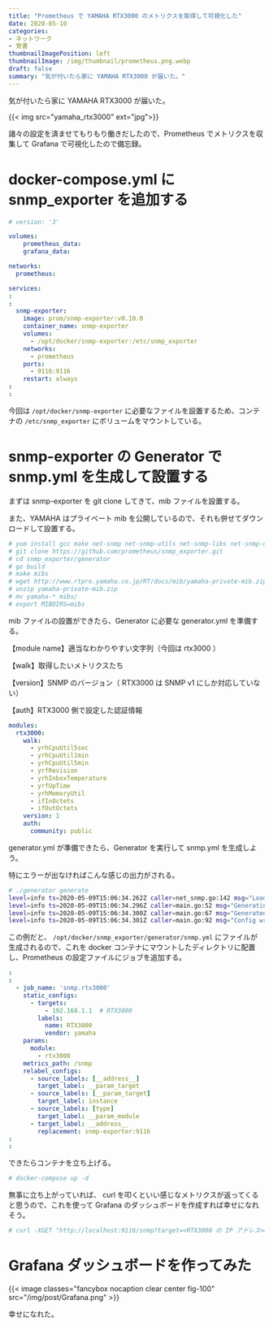 ```yaml
---
title: "Prometheus で YAMAHA RTX3000 のメトリクスを取得して可視化した"
date: 2020-05-10
categories:
- ネットワーク
- 覚書
thumbnailImagePosition: left
thumbnailImage: /img/thumbnail/prometheus.png.webp
draft: false
summary: "気が付いたら家に YAMAHA RTX3000 が届いた。"
---
```


気が付いたら家に YAMAHA RTX3000 が届いた。

{{< img src="yamaha_rtx3000" ext="jpg">}}

諸々の設定を済ませてもりもり働きだしたので、Prometheus でメトリクスを収集して Grafana で可視化したので備忘録。

# docker-compose.yml に snmp_exporter を追加する

```yaml
# version: '3'

volumes:
    prometheus_data:
    grafana_data:

networks:
  prometheus:

services:
:
:
  snmp-exporter:
    image: prom/snmp-exporter:v0.10.0
    container_name: snmp-exporter
    volumes:
      - /opt/docker/snmp-exporter:/etc/snmp_exporter
    networks:
      - prometheus
    ports:
      - 9116:9116
    restart: always
:
:
```

今回は `/opt/docker/snmp-exporter` に必要なファイルを設置するため、コンテナの `/etc/snmp_exporter` にボリュームをマウントしている。

# snmp-exporter の Generator で snmp.yml を生成して設置する

まずは snmp-exporter を git clone してきて、mib ファイルを設置する。

また、YAMAHA はプライベート mib を公開しているので、それも併せてダウンロードして設置する。

```bash
# yum install gcc make net-snmp net-snmp-utils net-snmp-libs net-snmp-devel
# git clone https://github.com/prometheus/snmp_exporter.git
# cd snmp_exporter/generator
# go build
# make mibs
# wget http://www.rtpro.yamaha.co.jp/RT/docs/mib/yamaha-private-mib.zip
# unzip yamaha-private-mib.zip 
# mv yamaha-* mibs/
# export MIBDIRS=mibs
```

mib ファイルの設置ができたら、Generator に必要な generator.yml を準備する。

【module name】適当なわかりやすい文字列（今回は rtx3000 ）

【walk】取得したいメトリクスたち

【version】SNMP のバージョン（ RTX3000 は SNMP v1 にしか対応していない）

【auth】RTX3000 側で設定した認証情報

```yaml
modules:
  rtx3000:
    walk:
      - yrhCpuUtil5sec
      - yrhCpuUtil1min
      - yrhCpuUtil5min
      - yrfRevision
      - yrhInboxTemperature
      - yrfUpTime
      - yrhMemoryUtil
      - ifInOctets
      - ifOutOctets
    version: 1
    auth:
      community: public
```

generator.yml が準備できたら、Generator を実行して snmp.yml を生成しよう。

特にエラーが出なければこんな感じの出力がされる。

```bash
# ./generator generate
level=info ts=2020-05-09T15:06:34.262Z caller=net_snmp.go:142 msg="Loading MIBs" from=$HOME/.snmp/mibs:/usr/share/snmp/mibs
level=info ts=2020-05-09T15:06:34.296Z caller=main.go:52 msg="Generating config for module" module=rtx3000
level=info ts=2020-05-09T15:06:34.300Z caller=main.go:67 msg="Generated metrics" module=rtx3000 metrics=9
level=info ts=2020-05-09T15:06:34.301Z caller=main.go:92 msg="Config written" file=/opt/docker/snmp_exporter/generator/snmp.yml
```

この例だと、 `/opt/docker/snmp_exporter/generator/snmp.yml` にファイルが生成されるので、これを docker コンテナにマウントしたディレクトリに配置し、Prometheus の設定ファイルにジョブを追加する。

```yaml
:
:
  - job_name: 'snmp.rtx3000'
    static_configs:
      - targets:
          - 192.168.1.1  # RTX3000
        labels:
          name: RTX3000
          vendor: yamaha
    params:
      module:
        - rtx3000
    metrics_path: /snmp
    relabel_configs:
      - source_labels: [__address__]
        target_label: __param_target
      - source_labels: [__param_target]
        target_label: instance
      - source_labels: [type]
        target_label: __param_module
      - target_label: __address__
        replacement: snmp-exporter:9116
:
:
```

できたらコンテナを立ち上げる。

```bash
# docker-compose up -d
```

無事に立ち上がっていれば、 curl を叩くといい感じなメトリクスが返ってくると思うので、これを使って Grafana のダッシュボードを作成すれば幸せになれそう。

```bash
# curl -XGET "http://localhost:9116/snmp?target=<RTX3000 の IP アドレス>&module=rtx3000"
```

# Grafana ダッシュボードを作ってみた

{{< image classes="fancybox nocaption clear center fig-100" src="/img/post/Grafana.png" >}}

幸せになれた。